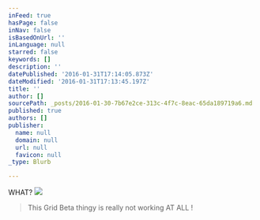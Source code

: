 ```yaml
---
inFeed: true
hasPage: false
inNav: false
isBasedOnUrl: ''
inLanguage: null
starred: false
keywords: []
description: ''
datePublished: '2016-01-31T17:14:05.873Z'
dateModified: '2016-01-31T17:13:45.197Z'
title: ''
author: []
sourcePath: _posts/2016-01-30-7b67e2ce-313c-4f7c-8eac-65da189719a6.md
published: true
authors: []
publisher:
  name: null
  domain: null
  url: null
  favicon: null
_type: Blurb

---
```

WHAT?
![](https://the-grid-user-content.s3-us-west-2.amazonaws.com/dc27006f-e55c-43df-b2f0-afb9bd58773b.JPG)

> This Grid Beta thingy is really not working AT ALL !